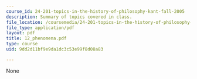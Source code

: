 ```yaml
---
course_id: 24-201-topics-in-the-history-of-philosophy-kant-fall-2005
description: Summary of topics covered in class.
file_location: /coursemedia/24-201-topics-in-the-history-of-philosophy-kant-fall-2005/9dd2d11bf9e9da1dc3c53e99f8d08a83_12_phenomena.pdf
file_type: application/pdf
layout: pdf
title: 12_phenomena.pdf
type: course
uid: 9dd2d11bf9e9da1dc3c53e99f8d08a83

---
```

None